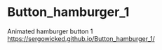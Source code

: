 # Button_hamburger_1
Animated hamburger button 1 <br>
https://sergowicked.github.io/Button_hamburger_1/
